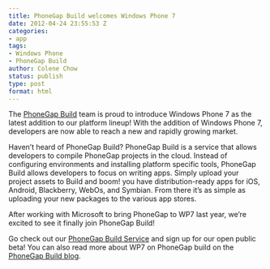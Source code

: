 ```yaml
---
title: PhoneGap Build welcomes Windows Phone 7
date: 2012-04-24 23:55:53 Z
categories:
- app
tags:
- Windows Phone
- PhoneGap Build
author: Colene Chow
status: publish
type: post
format: html
---
```


The [PhoneGap Build](http://build.phonegap.com) team is proud to introduce Windows Phone 7 as the latest addition to our platform lineup! With the addition of Windows Phone 7, developers are now able to reach a new and rapidly growing market.

Haven’t heard of PhoneGap Build? PhoneGap Build is a service that allows developers to compile PhoneGap projects in the cloud. Instead of configuring environments and installing platform specific tools, PhoneGap Build allows developers to focus on writing apps. Simply upload your project assets to Build and boom! you have distribution-ready apps for iOS, Android, Blackberry, WebOs, and Symbian. From there it’s as simple as uploading your new packages to the various app stores.

After working with Microsoft to bring PhoneGap to WP7 last year, we’re excited to see it finally join PhoneGap Build!

Go check out our [PhoneGap Build Service](http://build.phonegap.com) and sign up for our open public beta! You can also read more about WP7 on PhoneGap build on the [PhoneGap Build blog](http://build.phonegap.com/blog).

